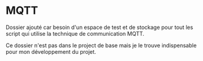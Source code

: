 # MQTT

Dossier ajouté car besoin d'un espace de test et de stockage pour tout les script qui utilise la technique de communication MQTT. 

Ce dossier n'est pas dans le project de base mais je le trouve indispensable pour mon développement du projet.